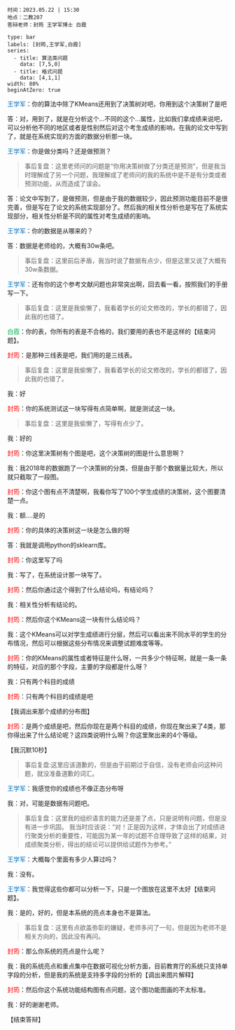 ```ad-note
时间：2023.05.22 | 15:30
地点：二教207
答辩老师：封筠 王学军博士 白霞
```

```chart
type: bar
labels: [封筠,王学军,白霞]
series:
  - title: 算法类问题
    data: [7,5,0]
  - title: 格式问题
    data: [4,1,1]
width: 80%
beginAtZero: true
```


<font color="#0070c0">王学军</font>：你的算法中除了KMeans还用到了决策树对吧，你用到这个决策树了是吧

答：对，用到了，就是在分析这个...不同的这个...属性，比如我们拿成绩来说吧，可以分析他不同的地区或者是性别然后对这个考生成绩的影响，在我的论文中写到了，就是在系统实现的方面的数据分析那一块。

<font color="#0070c0">王学军</font>：你是做分类吗？还是做预测？

> 事后复盘：这里老师问的问题是“你用决策树做了分类还是预测”，但是我当时理解成了另一个问题，我理解成了老师问的我的系统中是不是有分类或者预测功能，从而造成了误会。

答：论文中写到了，是做预测，但是由于我的数据较少，因此预测功能目前不是很完善，但是写在了论文的系统实现部分了。然后我的相关性分析也是写在了系统实现部分，相关性分析是不同的属性对考生成绩的影响。

<font color="#0070c0">王学军</font>：你的数据是从哪来的？

答：数据是老师给的，大概有30w条吧。

> 事后复盘：这里前后矛盾，我当时说了数据有点少，但是这里又说了大概有30w条数据。

<font color="#0070c0">王学军</font>：还有你的这个参考文献问题也非常突出啊，回去看一看，按照我们的手册写一下。

> 事后复盘：这里是我偷懒了，我看着学长的论文修改的，学长的都错了，因此我的也错了。

<font color="#00b050">白霞</font>：你的表，你所有的表是不合格的，我们要用的表也不是这样的【结束问题】。

<font color="#ff0000">封筠</font>：是那种三线表是吧，我们用的是三线表。

> 事后复盘：这里是我偷懒了，我看着学长的论文修改的，学长的都错了，因此我的也错了。

我：好

<font color="#ff0000">封筠</font>：你的系统测试这一块写得有点简单啊，就是测试这一块。

> 事后复盘：这里是我偷懒了，写得有点少了。

我：好的

<font color="#ff0000">封筠</font>：你这里决策树有个图是吧，这个决策树的图是什么意思啊？

我：我2018年的数据跑了一个决策树的分类，但是由于那个数据量比较大，所以就只截取了一段图。

<font color="#ff0000">封筠</font>：你这个图有点不清楚啊，我看你写了100个学生成绩的决策树，这个图要清楚一点。

我：额....是的

<font color="#ff0000">封筠</font>：你的具体的决策树这一块是怎么做的呀

答：我就是调用python的sklearn库。

<font color="#ff0000">封筠</font>：你这里写了吗

我：写了，在系统设计那一块写了。

<font color="#ff0000">封筠</font>：然后你通过这个得到了什么结论吗，有结论吗？

我：相关性分析有结论的。

<font color="#ff0000">封筠</font>：然后你这个KMeans这一块有什么结论吗？

我：这个KMeans可以对学生成绩进行分层，然后可以看出来不同水平的学生的分布情况，然后可以根据这些分布情况来调整试题难度等等。

<font color="#ff0000">封筠</font>：你的KMeans的属性或者特征是什么呀，一共多少个特征啊，就是一条一条的特征，对应的那个字段，主要的字段都是什么呀？

我：只有两个科目的成绩

<font color="#ff0000">封筠</font>：只有两个科目的成绩是吧

【我调出来那个成绩的分布图】

<font color="#ff0000">封筠</font>：是两个成绩是吧，然后你现在是两个科目的成绩，你现在聚出来了4类，那你得出来了什么结论呢？这四类说明什么啊？你这里聚出来的4个等级。

【我沉默10秒】

> 事后复盘:这里应该道歉的，但是由于前期过于自信，没有老师会问这种问题，就没准备道歉的词汇。

<font color="#0070c0">王学军</font>：我感觉你的成绩也不像正态分布呀

我：对，可能是数据有问题吧。

> 事后复盘：这里我的组织语言的能力还是差了点，只是说明有问题，但是没有进一步巩固。
> 我当时应该说：“对！正是因为这样，才体会出了对成绩进行聚类分析的重要性，可能因为某一年的试题不合理导致了这样的结果，对成绩聚类分析，得出的结论可以提供给试题作为参考。”

<font color="#0070c0">王学军</font>：大概每个里面有多少人算过吗？

我：没有。

<font color="#0070c0">王学军</font>：我觉得这些你都可以分析一下，只是一个图放在这里不太好【结束问题】。

我：是的，好的，但是本系统的亮点本身也不是算法。

> 事后复盘：这里有点欲盖弥彰的嫌疑，老师多问了一句，但是因为老师不是相关方向的，因此没有再问。

<font color="#ff0000">封筠</font>：那么你系统的亮点是什么呢？

我：我的系统亮点和重点集中在数据可视化分析方面，目前教育厅的系统只支持单字段的分析，但是我的系统是支持多字段的分析的【调出来图片解释】

<font color="#ff0000">封筠</font>：然后你这个系统功能结构图有点问题，这个图功能图画的不太标准。

我：好的谢谢老师。

【结束答辩】